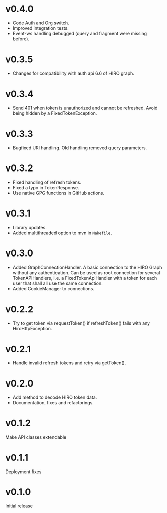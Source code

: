 # v0.4.0

* Code Auth and Org switch.
* Improved integration tests.
* Event-ws handling debugged (query and fragment were missing before).

# v0.3.5

* Changes for compatibility with auth api 6.6 of HIRO graph.

# v0.3.4

* Send 401 when token is unauthorized and cannot be refreshed. Avoid being hidden by a FixedTokenException.

# v0.3.3

* Bugfixed URI handling. Old handling removed query parameters.

# v0.3.2

* Fixed handling of refresh tokens.
* Fixed a typo in TokenResponse.
* Use native GPG functions in GitHub actions.

# v0.3.1

* Library updates.
* Added multithreaded option to mvn in `Makefile`.

# v0.3.0

* Added GraphConnectionHandler. A basic connection to the HIRO Graph without any authentication. Can be used as root
  connection for several TokenAPIHandlers, i.e. a FixedTokenApiHandler with a token for each user that shall all use the
  same connection.
* Added CookieManager to connections.

# v0.2.2

* Try to get token via requestToken() if refreshToken() fails with any HiroHttpException.

# v0.2.1

* Handle invalid refresh tokens and retry via getToken().

# v0.2.0

* Add method to decode HIRO token data.
* Documentation, fixes and refactorings.

# v0.1.2

Make API classes extendable

# v0.1.1

Deployment fixes

# v0.1.0

Initial release
